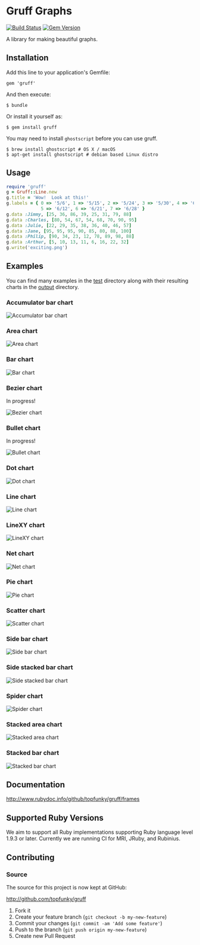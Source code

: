# Gruff Graphs

[![Build Status](https://travis-ci.org/topfunky/gruff.svg?branch=master)](https://travis-ci.org/topfunky/gruff)
[![Gem Version](https://badge.fury.io/rb/gruff.svg)](https://badge.fury.io/rb/gruff)

A library for making beautiful graphs.

## Installation

Add this line to your application's Gemfile:

    gem 'gruff'

And then execute:

    $ bundle

Or install it yourself as:

    $ gem install gruff

You may need to install ```ghostscript``` before you can use gruff.

    $ brew install ghostscript # OS X / macOS
    $ apt-get install ghostscript # debian based Linux distro

## Usage

```Ruby
require 'gruff'
g = Gruff::Line.new
g.title = 'Wow!  Look at this!'
g.labels = { 0 => '5/6', 1 => '5/15', 2 => '5/24', 3 => '5/30', 4 => '6/4',
             5 => '6/12', 6 => '6/21', 7 => '6/28' }
g.data :Jimmy, [25, 36, 86, 39, 25, 31, 79, 88]
g.data :Charles, [80, 54, 67, 54, 68, 70, 90, 95]
g.data :Julie, [22, 29, 35, 38, 36, 40, 46, 57]
g.data :Jane, [95, 95, 95, 90, 85, 80, 88, 100]
g.data :Philip, [90, 34, 23, 12, 78, 89, 98, 88]
g.data :Arthur, [5, 10, 13, 11, 6, 16, 22, 32]
g.write('exciting.png')
```

## Examples

You can find many examples in the [test](https://github.com/topfunky/gruff/tree/master/test)
directory along with their resulting charts in the
[output](https://github.com/topfunky/gruff/tree/master/test/output) directory.

### Accumulator bar chart

![Accumulator bar chart](https://raw.github.com/topfunky/gruff/master/test/output/accum_bar.png)

### Area chart

![Area chart](https://raw.github.com/topfunky/gruff/master/test/output/area_keynote.png)

### Bar chart

![Bar chart](https://raw.github.com/topfunky/gruff/master/test/output/bar_rails_keynote.png)

### Bezier chart

In progress!

![Bezier chart](https://raw.github.com/topfunky/gruff/master/test/output/bezier_3.png)

### Bullet chart

In progress!

![Bullet chart](https://raw.github.com/topfunky/gruff/master/test/output/bullet_greyscale.png)

### Dot chart

![Dot chart](https://raw.github.com/topfunky/gruff/master/test/output/dot.png)

### Line chart

![Line chart](https://raw.github.com/topfunky/gruff/master/test/output/line_theme_rails_keynote_.png)

### LineXY chart

![LineXY chart](https://raw.github.com/topfunky/gruff/master/test/output/line_xy.png)

### Net chart

![Net chart](https://raw.github.com/topfunky/gruff/master/test/output/net_wide_graph.png)

### Pie chart

![Pie chart](https://raw.github.com/topfunky/gruff/master/test/output/pie_pastel.png)

### Scatter chart

![Scatter chart](https://raw.github.com/topfunky/gruff/master/test/output/scatter_basic.png)

### Side bar chart

![Side bar chart](https://raw.github.com/topfunky/gruff/master/test/output/side_bar.png)

### Side stacked bar chart

![Side stacked bar chart](https://raw.github.com/topfunky/gruff/master/test/output/side_stacked_bar_keynote.png)

### Spider chart

![Spider chart](https://raw.github.com/topfunky/gruff/master/test/output/spider_37signals.png)

### Stacked area chart

![Stacked area chart](https://raw.github.com/topfunky/gruff/master/test/output/stacked_area_keynote.png)

### Stacked bar chart

![Stacked bar chart](https://raw.github.com/topfunky/gruff/master/test/output/stacked_bar_keynote.png)


## Documentation

http://www.rubydoc.info/github/topfunky/gruff/frames

## Supported Ruby Versions

We aim to support all Ruby implementations supporting Ruby language level 1.9.3
or later.  Currently we are running CI for MRI, JRuby, and Rubinius.

## Contributing

### Source

The source for this project is now kept at GitHub:

http://github.com/topfunky/gruff

1. Fork it
2. Create your feature branch (`git checkout -b my-new-feature`)
3. Commit your changes (`git commit -am 'Add some feature'`)
4. Push to the branch (`git push origin my-new-feature`)
5. Create new Pull Request
